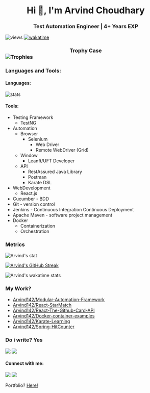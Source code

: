 


<h1 align="center">Hi 👋, I'm Arvind Choudhary  </h1>    

<h3 align="center"> Test Automation Engineer | 4+ Years EXP</h3>    


![views](https://komarev.com/ghpvc/?username=Arvind142&color=blue)    [![wakatime](https://wakatime.com/badge/user/37a8dbe7-12d0-483c-b5e7-715eec83bc07.svg)](https://wakatime.com/@37a8dbe7-12d0-483c-b5e7-715eec83bc07)

### <div align="center"> Trophy Case </div> ![Trophies](https://github-profile-trophy.vercel.app/?username=Arvind142)


### Languages and Tools:
#### Languages:
![stats](https://github-readme-stats.vercel.app/api/top-langs/?username=arvind142&langs_count=8&&show_icons=true&locale=en&layout=compact)

#### Tools:
- Testing Framework
  - TestNG
- Automation
  - Browser
    - Selenium
      - Web Driver
      - Remote WebDriver (Grid)
  - Window
    - Leanft/UFT Developer
  - API
    - RestAssured Java Library
    - Postman
    - Karate DSL
- WebDevelopment
  - React.js
- Cucumber - BDD
- Git - version control
- Jenkins - Continuous Integration Continuous Deployment
- Apache Maven - software project management
- Docker
  - Containerization
  - Orchestration

### Metrics
![Arvind's stat](https://github-readme-stats.vercel.app/api?username=Arvind142&show_icons=true&locale=en&hide=issues,contribs)

[![Arvind's GitHub Streak](http://github-readme-streak-stats.herokuapp.com?user=Arvind142&hide_border=true&date_format=M%20j%5B%2C%20Y%5D)](https://git.io/streak-stats)

![Arvind's wakatime stats](https://github-readme-stats.vercel.app/api/wakatime?username=Arvind_Choudhary&layout=compact&langs_count=14)

### My Work?
- [Arvind142/Modular-Automation-Framework](https://github.com/Arvind142/Modular-Automation-Framework)
- [Arvind142/React-StarMatch](https://github.com/Arvind142/React-StarMatch)
- [Arvind142/React-The-Github-Card-API](https://github.com/Arvind142/React-The-Github-Card-API)
- [Arvind142/Docker-container-examples](https://github.com/Arvind142/Docker-container-examples)
- [Arvind142/Karate-Learning](https://github.com/Arvind142/Karate-Learning)
- [Arvind142/Spring-HitCounter](https://github.com/Arvind142/Spring-HitCounter)

### Do i write? Yes
<a href="https://arvind-choudhary.medium.com/"><img src="https://img.shields.io/badge/Medium-12100E?style=for-the-badge&logo=medium&logoColor=white"></a> <a href="https://dev.to/arvind_choudhary"><img src="https://img.shields.io/badge/dev.to-0A0A0A?style=for-the-badge&logo=devdotto&logoColor=white"></a>

#### Connect with me:

<a href="https://www.linkedin.com/in/arvind-choudhary-0b0a82171"><img src="https://img.shields.io/badge/LinkedIn-0077B5?style=for-the-badge&logo=linkedin&logoColor=white"></a> <a href="mailto:arvindchoudhary142@yahoo.in"><img src="https://img.shields.io/badge/Gmail-D14836?style=for-the-badge&logo=gmail&logoColor=white"></a>

Portfolio? [Here!](http://arvind-choudhary.herokuapp.com/)